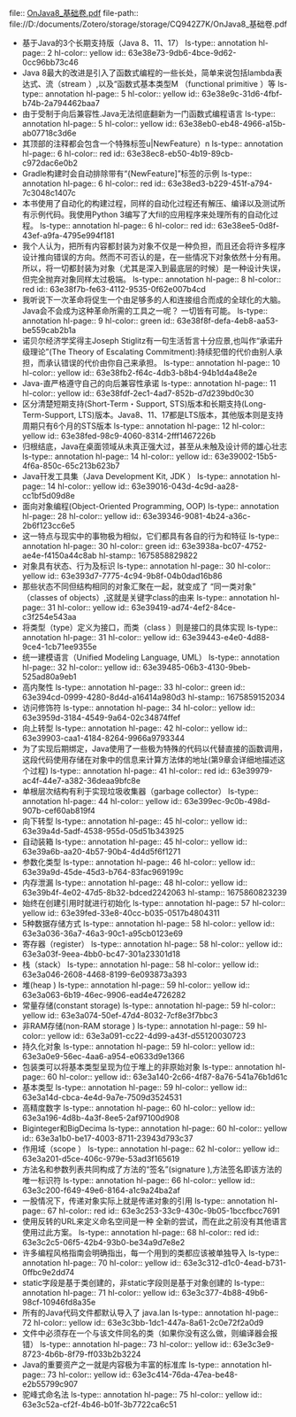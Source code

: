 file:: [OnJava8_基础卷.pdf](file://D:/documents/Zotero/storage/storage/CQ942Z7K/OnJava8_基础卷.pdf)
file-path:: file://D:/documents/Zotero/storage/storage/CQ942Z7K/OnJava8_基础卷.pdf

- 基于Java的3个长期支持版（Java 8、11、17）
  ls-type:: annotation
  hl-page:: 2
  hl-color:: yellow
  id:: 63e38e73-9db6-4bce-9d62-0cc96bb73c46
- Java 8最大的改进是引入了函数式编程的一些长处，简单来说包括lambda表达式、流（stream ）,以及“函数式基本类型M （functional primitive ）等
  ls-type:: annotation
  hl-page:: 5
  hl-color:: yellow
  id:: 63e38e9c-31d6-4fbf-b74b-2a794462baa7
- 由于受制于向后兼容性.Java无法彻底翻新为一门函数式编程语言
  ls-type:: annotation
  hl-page:: 5
  hl-color:: yellow
  id:: 63e38eb0-eb48-4966-a15b-ab07718c3d6e
- 其顶部的注释都会包含一个特殊标签u|NewFeature）n
  ls-type:: annotation
  hl-page:: 6
  hl-color:: red
  id:: 63e38ec8-eb50-4b19-89cb-c972dac6e0b2
- Gradle构建时会自动排除带有“{NewFeature]”标签的示例
  ls-type:: annotation
  hl-page:: 6
  hl-color:: red
  id:: 63e38ed3-b229-451f-a794-7c3048c1407c
- 本书使用了自动化的构建过程，同样的自动化过程还有解压、编译以及测试所有示例代码。我使用Python 3编写了大fil的应用程序来处理所有的自动化过程。
  ls-type:: annotation
  hl-page:: 6
  hl-color:: red
  id:: 63e38ee5-0d8f-43ef-a9fa-4795e994f181
- 我个人认为，把所有内容都封装为对象不仅是一种负担，而且还会将许多程序设计推向错误的方向。然而不可否认的是，在一些情况下对象依然十分有用。所以，将一切都封装为对象（尤其是深入到最底层的时候）是一种设计失误，但完全抛弃对象同样太过极端。
  ls-type:: annotation
  hl-page:: 8
  hl-color:: red
  id:: 63e38f7b-fe63-4112-9535-0f62e007b4cd
- 我听说下一次革命将促生一个由足够多的人和连接组合而成的全球化的大脑。 Java会不会成为这种革命所需的工具之一呢？ 一切皆有可能。
  ls-type:: annotation
  hl-page:: 9
  hl-color:: green
  id:: 63e38f8f-defa-4eb8-aa53-be559cab2b1a
- 诺贝尔经济学奖得主Joseph Stiglitz有一句生活哲言十分应景,也叫作“承诺升级理论”(The Theory of Escalating Commitment):持续犯借的代价由别人承担，而承认错误的代价由你自己来承担。
  ls-type:: annotation
  hl-page:: 10
  hl-color:: yellow
  id:: 63e38fb2-f64c-4db3-b8b4-94b1d4a48e2e
- Java-直严格遵守自己的向后兼容性承诺
  ls-type:: annotation
  hl-page:: 11
  hl-color:: yellow
  id:: 63e38fdf-2ec1-4ad7-852b-d7d239bd0c30
- 区分清楚短期支持(Short-Term・Support, STS)版本和长期支持(Long-Term-Support, LTS)版本。Java8、11、17都是LTS版本，其他版本则是支持周期只有6个月的STS版本
  ls-type:: annotation
  hl-page:: 12
  hl-color:: yellow
  id:: 63e38fed-98c9-4060-8314-2fff1467226b
- 归根结底，Java在桌面领域从未真正强大过，甚至从未触及设计师的雄心壮志
  ls-type:: annotation
  hl-page:: 14
  hl-color:: yellow
  id:: 63e39002-15b5-4f6a-850c-65c213b623b7
- Java幵发工具集（Java Development Kit, JDK ）
  ls-type:: annotation
  hl-page:: 14
  hl-color:: yellow
  id:: 63e39016-043d-4c9d-aa28-cc1bf5d09d8e
- 面向对象编程(Object-Oriented Programming, OOP)
  ls-type:: annotation
  hl-page:: 28
  hl-color:: yellow
  id:: 63e39346-9081-4b24-a36c-2b6f123cc6e5
- 这一特点与现实中的事物极为相似，它们都具有各自的行为和特征
  ls-type:: annotation
  hl-page:: 30
  hl-color:: green
  id:: 63e3938a-bc07-4752-ae4e-f4150a44c8ab
  hl-stamp:: 1675858829822
- 对象具有状态、行为及标识
  ls-type:: annotation
  hl-page:: 30
  hl-color:: yellow
  id:: 63e393d7-7775-4c94-9b8f-04b0dad16b86
- 那些状态不同但结构相同的对象汇聚在一起，就变成了 “同一类对象” （classes of objects）,这就是关键字class的由来
  ls-type:: annotation
  hl-page:: 31
  hl-color:: yellow
  id:: 63e39419-ad74-4ef2-84ce-c3f254e543aa
- 将类型（type）定义为接口，而类（class ）则是接口的具体实现
  ls-type:: annotation
  hl-page:: 31
  hl-color:: yellow
  id:: 63e39443-e4e0-4d88-9ce4-1cb71ee9355e
- 统一建模语言（Unified Modeling Language, UML）
  ls-type:: annotation
  hl-page:: 32
  hl-color:: yellow
  id:: 63e39485-06b3-4130-9beb-525ad80a9eb1
- 高内聚性
  ls-type:: annotation
  hl-page:: 33
  hl-color:: green
  id:: 63e394cd-0999-4280-8d4d-a16414a980d3
  hl-stamp:: 1675859152034
- 访问修饰符
  ls-type:: annotation
  hl-page:: 34
  hl-color:: yellow
  id:: 63e3959d-3184-4549-9a64-02c34874ffef
- 向上转型
  ls-type:: annotation
  hl-page:: 42
  hl-color:: yellow
  id:: 63e39903-caa1-4184-8264-9966a9793344
- 为了实现后期绑定，Java使用了一些极为特殊的代码以代替直接的函数调用，这段代码使用存储在对象中的信息来计算方法体的地址(第9章会详细地描述这个过程)
  ls-type:: annotation
  hl-page:: 41
  hl-color:: red
  id:: 63e39979-ac4f-44e7-a382-36deaa9bfc8e
- 单根层次结构有利于实现垃圾收集器（garbage collector）
  ls-type:: annotation
  hl-page:: 44
  hl-color:: yellow
  id:: 63e399ec-9c0b-498d-907b-cef60ab819f4
- 向下转型
  ls-type:: annotation
  hl-page:: 45
  hl-color:: yellow
  id:: 63e39a4d-5adf-4538-955d-05d51b343925
- 自动装箱
  ls-type:: annotation
  hl-page:: 45
  hl-color:: yellow
  id:: 63e39a6b-aa20-4b57-90b4-4d4d5f6f1271
- 参数化类型
  ls-type:: annotation
  hl-page:: 46
  hl-color:: yellow
  id:: 63e39a9d-45de-45d3-b764-83fac969199c
- 内存泄漏
  ls-type:: annotation
  hl-page:: 48
  hl-color:: yellow
  id:: 63e39b4f-4e02-47d5-8b32-bdced2242063
  hl-stamp:: 1675860823239
- 始终在创建引用时就进行初始化
  ls-type:: annotation
  hl-page:: 57
  hl-color:: yellow
  id:: 63e39fed-33e8-40cc-b035-0517b4804311
- 5种数据存储方式
  ls-type:: annotation
  hl-page:: 58
  hl-color:: yellow
  id:: 63e3a036-36a7-46a3-90c1-a95cb0123e69
- 寄存器（register）
  ls-type:: annotation
  hl-page:: 58
  hl-color:: yellow
  id:: 63e3a03f-9eea-4bb0-bc47-301a23301d18
- 栈（stack）
  ls-type:: annotation
  hl-page:: 58
  hl-color:: yellow
  id:: 63e3a046-2608-4468-8199-6e093873a393
- 堆(heap )
  ls-type:: annotation
  hl-page:: 59
  hl-color:: yellow
  id:: 63e3a063-6b19-46ec-9906-ead4e4726282
- 常量存储(constant storage)
  ls-type:: annotation
  hl-page:: 59
  hl-color:: yellow
  id:: 63e3a074-50ef-47d4-8032-7cf8e3f7bbc3
- 非RAM存储(non-RAM storage )
  ls-type:: annotation
  hl-page:: 59
  hl-color:: yellow
  id:: 63e3a091-cc22-4d99-a43f-d55120030723
- 持久化对象
  ls-type:: annotation
  hl-page:: 59
  hl-color:: yellow
  id:: 63e3a0e9-56ec-4aa6-a954-e0633d9e1366
- 包装类可以将基本类型呈现为位于堆上的非原始对象
  ls-type:: annotation
  hl-page:: 60
  hl-color:: yellow
  id:: 63e3a140-2c66-4f87-8a76-541a76b1d61c
- 基本类型
  ls-type:: annotation
  hl-page:: 59
  hl-color:: yellow
  id:: 63e3a14d-cbca-4e4d-9a7e-7509d3524531
- 高精度数字
  ls-type:: annotation
  hl-page:: 60
  hl-color:: yellow
  id:: 63e3a196-4d8b-4a3f-8ee5-2af97100d908
- Biginteger和BigDecima
  ls-type:: annotation
  hl-page:: 60
  hl-color:: yellow
  id:: 63e3a1b0-be17-4003-8711-23943d793c37
- 作用域（scope ）
  ls-type:: annotation
  hl-page:: 62
  hl-color:: yellow
  id:: 63e3a201-d5ce-406c-979e-53ad3f165619
- 方法名和参数列表共同构成了方法的“签名”(signature ),方法签名即该方法的唯一标识符
  ls-type:: annotation
  hl-page:: 66
  hl-color:: yellow
  id:: 63e3c200-f649-49e6-8164-a1c9a24ba2af
- 一股情况下，传递对象实际上就是传递对象的引用
  ls-type:: annotation
  hl-page:: 67
  hl-color:: red
  id:: 63e3c253-33c9-430c-9b05-1bccfbcc7691
- 使用反转的URL来定义命名空间是一种 全新的尝试，而在此之前没有其他语言使用过此方案。
  ls-type:: annotation
  hl-page:: 68
  hl-color:: red
  id:: 63e3c2c5-06f5-42b4-93b0-be34a9d7e8e2
- 许多编程风格指南会明确指出，每一个用到的类都应该被单独导入
  ls-type:: annotation
  hl-page:: 70
  hl-color:: yellow
  id:: 63e3c312-d1c0-4ead-b731-0ffbc9e2dd74
- static字段是基于类创建的，非static字段则是基于对象创建的
  ls-type:: annotation
  hl-page:: 71
  hl-color:: yellow
  id:: 63e3c377-4b88-49b6-98cf-10946fd8a35e
- 所有的Java代码文件都默认导入了 java.lan
  ls-type:: annotation
  hl-page:: 72
  hl-color:: yellow
  id:: 63e3c3bb-1dc1-447a-8a61-2c0e72f2a0d9
- 文件中必须存在一个与该文件同名的类（如果你没有这么做，则编译器会报错）
  ls-type:: annotation
  hl-page:: 73
  hl-color:: yellow
  id:: 63e3c3e9-8723-4b6b-8f79-ff033b2b3224
- Java的重要资产之一就是内容极为丰富的标准库
  ls-type:: annotation
  hl-page:: 73
  hl-color:: yellow
  id:: 63e3c414-76da-47ea-be48-e2b55799c907
- 驼峰式命名法
  ls-type:: annotation
  hl-page:: 75
  hl-color:: yellow
  id:: 63e3c52a-cf2f-4b46-b01f-3b7722ca6c51